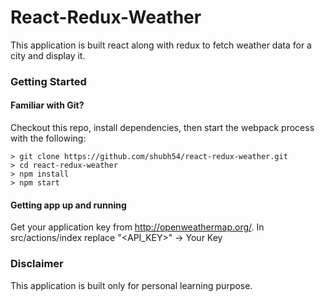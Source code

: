 # React-Redux-Weather

This application is built react along with redux to fetch weather data for a city and display it.

### Getting Started

#### Familiar with Git?
Checkout this repo, install dependencies, then start the webpack process with the following:

```
> git clone https://github.com/shubh54/react-redux-weather.git
> cd react-redux-weather
> npm install
> npm start
```

#### Getting app up and running 
Get your application key from http://openweathermap.org/.
In src/actions/index replace "<API_KEY>" -> Your Key

### Disclaimer
This application is built only for personal learning purpose.
